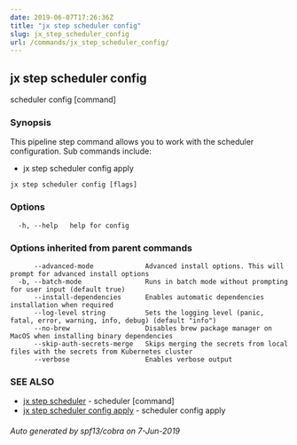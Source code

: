 ```yaml
---
date: 2019-06-07T17:26:36Z
title: "jx step scheduler config"
slug: jx_step_scheduler_config
url: /commands/jx_step_scheduler_config/
---
```

## jx step scheduler config

scheduler config [command]

### Synopsis

This pipeline step command allows you to work with the scheduler configuration. Sub commands include: 

  * jx step scheduler config apply

```
jx step scheduler config [flags]
```

### Options

```
  -h, --help   help for config
```

### Options inherited from parent commands

```
      --advanced-mode             Advanced install options. This will prompt for advanced install options
  -b, --batch-mode                Runs in batch mode without prompting for user input (default true)
      --install-dependencies      Enables automatic dependencies installation when required
      --log-level string          Sets the logging level (panic, fatal, error, warning, info, debug) (default "info")
      --no-brew                   Disables brew package manager on MacOS when installing binary dependencies
      --skip-auth-secrets-merge   Skips merging the secrets from local files with the secrets from Kubernetes cluster
      --verbose                   Enables verbose output
```

### SEE ALSO

* [jx step scheduler](/commands/jx_step_scheduler/)	 - scheduler [command]
* [jx step scheduler config apply](/commands/jx_step_scheduler_config_apply/)	 - scheduler config apply

###### Auto generated by spf13/cobra on 7-Jun-2019
